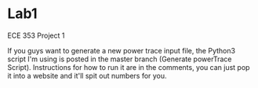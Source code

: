# Lab1
ECE 353 Project 1

If you guys want to generate a new power trace input file, the Python3 script I'm using is posted in the master branch (Generate powerTrace Script). Instructions for how to run it are in the comments, you can just pop it into a website and it'll spit out numbers for you.
